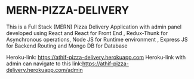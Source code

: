 # MERN-PIZZA-DELIVERY
This is a Full Stack (MERN) Pizza Delivery Application with admin panel developed using React and React for Front End , Redux-Thunk for Asynchronous operations,
Node JS for Runtime environment , Express JS for Backend Routing and Mongo DB for Database


Heroku-link: https://athif-pizza-delivery.herokuapp.com
Heroku-link with admin can navigate to this link:https://athif-pizza-delivery.herokuapp.com/admin
